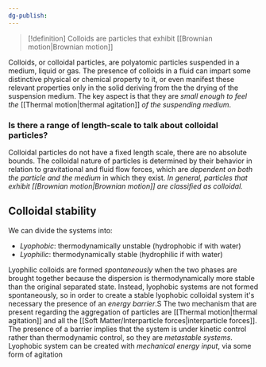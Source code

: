 ```yaml
---
dg-publish:
---
```

>[!definition]
>Colloids are particles that exhibit [[Brownian motion|Brownian motion]]

Colloids, or colloidal particles, are polyatomic particles suspended in a medium, liquid or gas. The presence of colloids in a fluid can impart some distinctive physical or chemical property to it, or even manifest these relevant properties only in the solid deriving from the the drying of the suspension medium.
The key aspect is that they are *small enough to feel the* [[Thermal motion|thermal agitation]] *of the suspending medium*. 

### Is there a range of length-scale to talk about colloidal particles?
Colloidal particles do not have a fixed length scale, there are no absolute bounds. The colloidal nature of particles is determined by their behavior in relation to gravitational and fluid flow forces, which are *dependent on both the particle and the medium* in which they exist. *In general, particles that exhibit [[Brownian motion|Brownian motion]] are classified as colloidal.*

## Colloidal stability
We can divide the systems into:
- *Lyophobic*: thermodynamically unstable (hydrophobic if with water)
- *Lyophilic*: thermodynamically stable (hydrophilic if with water) 

Lyophilic colloids are formed *spontaneously* when the two phases are brought together because the dispersion is thermodynamically more stable than the original separated state.
Instead, lyophobic systems are not formed spontaneously, so in order to create a stable lyophobic colloidal system it's necessary the presence of an *energy barrier*.S The two mechanism that are present regarding the aggregation of particles are [[Thermal motion|thermal agitation]] and all the [[Soft Matter/Interparticle forces|interparticle forces]].
The presence of a barrier implies that the system is under kinetic control rather than thermodynamic control, so they are *metastable systems*.
Lyophobic system can be created with *mechanical energy input*, via some form of agitation






